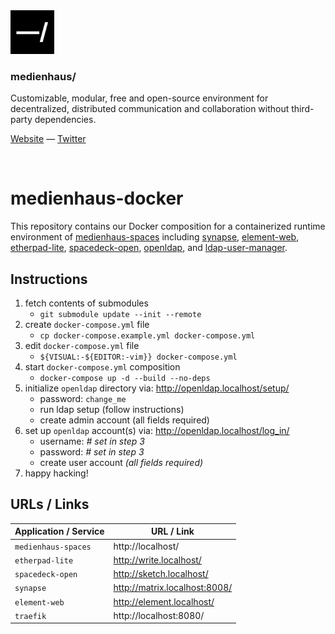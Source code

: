 <img src="./public/favicon.svg" width="70" />

### medienhaus/

Customizable, modular, free and open-source environment for decentralized, distributed communication and collaboration without third-party dependencies.

[Website](https://medienhaus.dev/) — [Twitter](https://twitter.com/medienhaus_)

<br>

# medienhaus-docker

This repository contains our Docker composition for a containerized runtime environment of [medienhaus-spaces](https://github.com/medienhaus/medienhaus-spaces/) including [synapse](https://github.com/matrix-org/synapse/), [element-web](https://github.com/vector-im/element-web/), [etherpad-lite](https://github.com/ether/etherpad-lite/), [spacedeck-open](https://github.com/arillo/spacedeck-open/), [openldap](https://github.com/osixia/docker-openldap/), and [ldap-user-manager](https://github.com/wheelybird/ldap-user-manager/).

## Instructions

1. fetch contents of submodules
   - `git submodule update --init --remote`
2. create `docker-compose.yml` file
   - `cp docker-compose.example.yml docker-compose.yml`
3. edit `docker-compose.yml` file
   - `${VISUAL:-${EDITOR:-vim}} docker-compose.yml`
4. start `docker-compose.yml` composition
   - `docker-compose up -d --build --no-deps`
5. initialize `openldap` directory via: http://openldap.localhost/setup/
   - password: `change_me`
   - run ldap setup (follow instructions)
   - create admin account (all fields required)
6. set up `openldap` account(s) via: http://openldap.localhost/log_in/
   - username: *# set in step 3*
   - password: *# set in step 3*
   - create user account *(all fields required)*
7. happy hacking!

## URLs / Links

| Application / Service | URL / Link |
| --- | --- |
| `medienhaus-spaces` | http://localhost/ |
| `etherpad-lite` | http://write.localhost/ |
| `spacedeck-open` | http://sketch.localhost/ |
| `synapse` | http://matrix.localhost:8008/ |
| `element-web` | http://element.localhost/ |
| `traefik` | http://localhost:8080/ |
